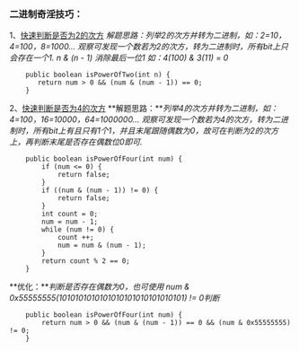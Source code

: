 ### 二进制奇淫技巧：

1、[快速判断是否为2的次方](https://leetcode.com/problems/power-of-two/description/)
*解题思路：列举2的次方并转为二进制，如：2=10，4=100，8=1000...
观察可发现一个数若为2的次方，转为二进制时，所有bit上只会存在一个1.
n & (n - 1) 消除最后一位1 如：4(100) & 3(11) = 0*

```
	public boolean isPowerOfTwo(int n) {
       return num > 0 && (num & (num - 1)) == 0;
    }
```
2、[快速判断是否为4的次方](https://leetcode.com/problems/power-of-two/description/)
**解题思路：***列举4的次方并转为二进制，如：4=100，16=10000，64=1000000...*
*观察可发现一个数若为4的次方，转为二进制时，所有bit上有且只有1个1，并且末尾跟随偶数为0，故可在判断为2的次方上，再判断末尾是否存在偶数位0即可.*

```
    public boolean isPowerOfFour(int num) {
	    if (num <= 0) {
	        return false;
	    }
	    if ((num & (num - 1)) != 0) {
	        return false;
	    }
	    int count = 0;
	    num = num - 1;
	    while (num != 0) {
	        count ++;
	        num = num & (num - 1);
	    }
	    return count % 2 == 0;
	}
```
**优化：***判断是否存在偶数为0，也可使用 num & 0x55555555(1010101010101010101010101010101) != 0判断*

```
	public boolean isPowerOfFour(int num) {
        return num > 0 && (num & (num - 1)) == 0 && (num & 0x55555555) != 0;
    }
```


